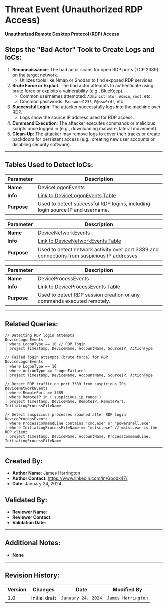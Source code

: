 # Threat Event (Unauthorized RDP Access)
**Unauthorized Remote Desktop Protocol (RDP) Access**

## Steps the "Bad Actor" Took to Create Logs and IoCs:
1. **Reconnaissance**: The bad actor scans for open RDP ports (TCP 3389) on the target network.
   - Utilizes tools like Nmap or Shodan to find exposed RDP services.
2. **Brute Force or Exploit**: The bad actor attempts to authenticate using brute force or exploits a vulnerability (e.g., BlueKeep).
   - Common usernames attempted: `Administrator`, `Admin`, `root`, etc.
   - Common passwords: `Password123!`, `P@ssw0rd!`, etc.
3. **Successful Login**: The attacker successfully logs into the machine over RDP.
   - Logs show the source IP address used for RDP access.
4. **Command Execution**: The attacker executes commands or malicious scripts once logged in (e.g., downloading malware, lateral movement).
5. **Clean-Up**: The attacker may remove logs to cover their tracks or create backdoors for persistent access (e.g., creating new user accounts or disabling security software).

---

## Tables Used to Detect IoCs:

| **Parameter**       | **Description**                                                              |
|---------------------|------------------------------------------------------------------------------|
| **Name**| DeviceLogonEvents                                                            |
| **Info**| [Link to DeviceLogonEvents Table](https://learn.microsoft.com/en-us/defender-xdr/advanced-hunting-devicelogonevents-table) |
| **Purpose**| Used to detect successful RDP logins, including login source IP and username. |

| **Parameter**       | **Description**                                                              |
|---------------------|------------------------------------------------------------------------------|
| **Name**| DeviceNetworkEvents                                                           |
| **Info**| [Link to DeviceNetworkEvents Table](https://learn.microsoft.com/en-us/defender-xdr/advanced-hunting-devicenetworkevents-table) |
| **Purpose**| Used to detect network activity over port 3389 and connections from suspicious IP addresses. |

| **Parameter**       | **Description**                                                              |
|---------------------|------------------------------------------------------------------------------|
| **Name**| DeviceProcessEvents                                                           |
| **Info**| [Link to DeviceProcessEvents Table](https://learn.microsoft.com/en-us/defender-xdr/advanced-hunting-deviceprocessevents-table) |
| **Purpose**| Used to detect RDP session creation or any commands executed remotely. |

---

## Related Queries:
```kql
// Detecting RDP login attempts
DeviceLogonEvents
| where LogonType == 10 // RDP login
| project Timestamp, DeviceName, AccountName, SourceIP, ActionType

// Failed login attempts (brute force) for RDP
DeviceLogonEvents
| where LogonType == 10
| where ActionType == "LogonFailure"
| project Timestamp, DeviceName, AccountName, SourceIP, ActionType

// Detect RDP traffic on port 3389 from suspicious IPs
DeviceNetworkEvents
| where RemotePort == 3389
| where RemoteIP in ('suspicious_ip_range')
| project Timestamp, DeviceName, RemoteIP, RemotePort, InitiatingProcessFileName

// Detect suspicious processes spawned after RDP login
DeviceProcessEvents
| where ProcessCommandLine contains "cmd.exe" or "powershell.exe"
| where InitiatingProcessFileName == "mstsc.exe" // mstsc.exe is the RDP client
| project Timestamp, DeviceName, AccountName, ProcessCommandLine, InitiatingProcessFileName
```
---

## Created By:
- **Author Name**: James Harrington
- **Author Contact**: https://www.linkedin.com/in/Goodk47/
- **Date**: January 24, 2024

## Validated By:
- **Reviewer Name**: 
- **Reviewer Contact**: 
- **Validation Date**: 

---

## Additional Notes:
- **None**

---

## Revision History:
| **Version** | **Changes**                   | **Date**         | **Modified By**   |
|-------------|-------------------------------|------------------|-------------------|
| 1.0         | Initial draft                  | `January 24, 2024`  | `James Harrington`   
